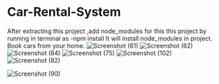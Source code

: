 # Car-Rental-System
After extracting this project ,add node_modules for this this project by  running in terminal as -npm install 
It will install node_modules in project.
Book cars from your home.
![Screenshot (61)](https://user-images.githubusercontent.com/98267696/210244064-11b28a1d-9c4e-447d-a962-ca8fcc1f686c.png)
![Screenshot (62)](https://user-images.githubusercontent.com/98267696/210244072-7176e82f-cae8-4897-848a-4ca2640a6b56.png)
![Screenshot (64)](https://user-images.githubusercontent.com/98267696/210244100-b3b28396-2713-4595-bd6a-0c1aa94c0cd2.png)
![Screenshot (75)](https://user-images.githubusercontent.com/98267696/210244385-ccbc026a-21e4-4107-b406-e4a01ecd4c8a.png)
![Screenshot (102)](https://user-images.githubusercontent.com/98267696/210244162-90cb5a03-f9f7-477c-83e2-25cd11dec41b.png)
![Screenshot (82)](https://user-images.githubusercontent.com/98267696/210244204-14992f97-ad4b-40ca-b991-f09f1be9f414.png)

![Screenshot (90)](https://user-images.githubusercontent.com/98267696/210244427-5bea6604-2ff1-424c-b7cc-4b00b475cb70.png)
